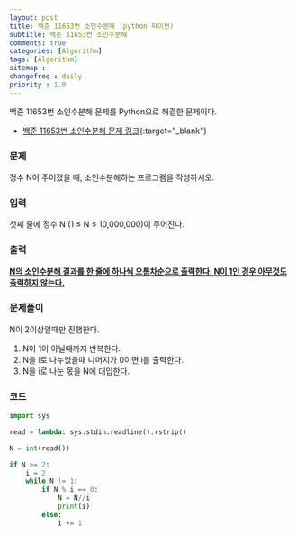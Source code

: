 ```yaml
---
layout: post
title: 백준 11653번 소인수분해 (python 파이썬)
subtitle: 백준 11653번 소인수분해
comments: true
categories: [Algorithm]
tags: [Algorithm]
sitemap :
changefreq : daily
priority : 1.0
---
```

백준 11653번 소인수분해 문제를 Python으로 해결한 문제이다.  

* [백준 11653번 소인수분해 문제 링크](https://www.acmicpc.net/problem/11653){:target="_blank"}


### 문제 
정수 N이 주어졌을 때, 소인수분해하는 프로그램을 작성하시오.


### 입력
첫째 줄에 정수 N (1 ≤ N ≤ 10,000,000)이 주어진다.


### 출력
**<u>N의 소인수분해 결과를 한 줄에 하나씩 오름차순으로 출력한다. N이 1인 경우 아무것도 출력하지 않는다.</u>**


### 문제풀이
N이 2이상일때만 진행한다.

1. N이 1이 아닐때까지 반복한다.
2. N을 i로 나누었을때 나머지가 0이면 i를 출력한다.
3. N을 i로 나눈 몫을 N에 대입한다.


### 코드
```python
import sys

read = lambda: sys.stdin.readline().rstrip()

N = int(read())

if N >= 2:
    i = 2
    while N != 1:
        if N % i == 0:
            N = N//i
            print(i)
        else:
            i += 1
```